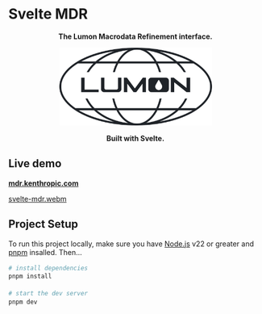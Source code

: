 # Svelte MDR

<p align="center">
  <strong>The Lumon Macrodata Refinement interface.</strong>
</p>

<p align="center">
  <picture>
    <source media="(prefers-color-scheme: dark)" srcset="/static/lumon-logo-dark.svg">
    <img alt="Lumon logo" src="/static/lumon-logo-light.svg" width="303" height="154">
  </picture>
</p>

<p align="center">
  <strong>Built with Svelte.</strong>
</p>

## Live demo

**[mdr.kenthropic.com](https://mdr.kenthropic.com/)**

[svelte-mdr.webm](https://github.com/user-attachments/assets/1ea099db-db92-4409-82ba-f424b38d6fa8)

## Project Setup

To run this project locally, make sure you have [Node.js](https://nodejs.org/) v22 or greater
and [pnpm](https://pnpm.io/) insalled. Then…

```bash
# install dependencies
pnpm install

# start the dev server
pnpm dev
```
